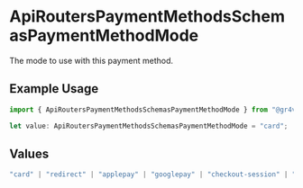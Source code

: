 # ApiRoutersPaymentMethodsSchemasPaymentMethodMode

The mode to use with this payment method.

## Example Usage

```typescript
import { ApiRoutersPaymentMethodsSchemasPaymentMethodMode } from "@gr4vy/sdk/models/components";

let value: ApiRoutersPaymentMethodsSchemasPaymentMethodMode = "card";
```

## Values

```typescript
"card" | "redirect" | "applepay" | "googlepay" | "checkout-session" | "click-to-pay" | "gift-card"
```